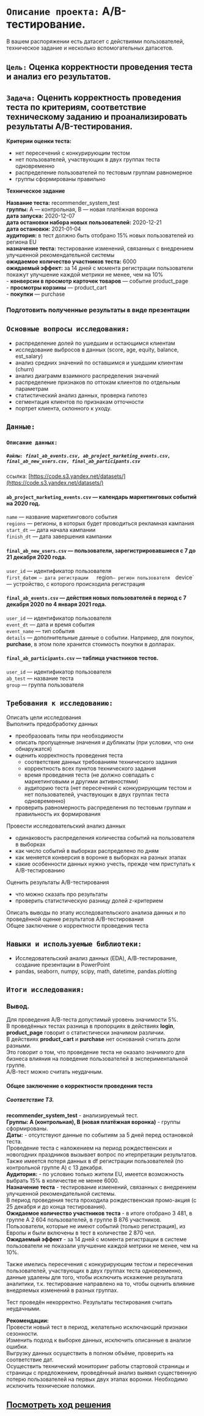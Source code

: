 # `Описание проекта:` A/B-тестирование.     
В вашем распоряжении есть датасет с действиями пользователей, техническое задание и несколько вспомогательных датасетов.  

## `Цель:` Оценка корректности проведения теста и анализ его результатов.  

## `Задача:` Оценить корректность проведения теста по критериям, соответствие техническому заданию и проанализировать результаты A/B-тестирования.  
**Критерии оценки теста:**  
  
- нет пересечений с конкурирующим тестом   
- нет пользователей, участвующих в двух группах теста одновременно  
- распределение пользователей по тестовым группам равномерное   
- группы сформированы правильно

**Техническое задание**  

**Название теста:** recommender_system_test  
**группы:** А — контрольная, B — новая платёжная воронка  
**дата запуска:** 2020-12-07  
**дата остановки набора новых пользователей:** 2020-12-21  
**дата остановки:** 2021-01-04  
**аудитория:** в тест должно быть отобрано 15% новых пользователей из региона EU  
**назначение теста:** тестирование изменений, связанных с внедрением улучшенной рекомендательной системы  
**ожидаемое количество участников теста:** 6000  
**ожидаемый эффект:** за 14 дней с момента регистрации пользователи покажут улучшение каждой метрики не менее, чем на 10%  
    - **конверсии в просмотр карточек товаров** — событие product_page  
    - **просмотры корзины** — product_cart  
    - **покупки** — purchase    

### Подготовить полученные результаты в виде презентации

## `Основные вопросы исследования:` 
 - распределение долей по ушедшим и остающимся клиентам  
 - исследование выбросов в данных (score, age, equity, balance, est_salary)  
 - анализ средних значений по оставшимся и ушедшим клиентам (churn)  
 - анализ диаграмм взаимного распределения значений  
 - распределение признаков по оттокам клиентов по отдельным параметрам  
 - статистический анализ данных, проверка гипотез
 - сегментация клиентов по признакам отточности
 - портрет клиента, склонного к уходу.  
  
## `Данные:` 

  ### `Описание данных:`   
     
 ##### `Файлы: final_ab_events.csv, ab_project_marketing_events.csv, final_ab_new_users.csv, final_ab_participants.csv`
 ссылка: [https://code.s3.yandex.net/datasets/](https://code.s3.yandex.net/datasets/)  

#### `ab_project_marketing_events.csv` — календарь маркетинговых событий на 2020 год.  
  
`name` — название маркетингового события  
`regions` — регионы, в которых будет проводиться рекламная кампания  
`start_dt` — дата начала кампании  
`finish_dt` — дата завершения кампании        
  
    
#### `final_ab_new_users.csv` — пользователи, зарегистрировавшиеся с 7 до 21 декабря 2020 года.  
  
`user_id` — идентификатор пользователя  
`first_dateм — дата регистрации  
`region` — регион пользователя  
`device` — устройство, с которого происходила регистрация  
  
    
#### `final_ab_events.csv` — действия новых пользователей в период с 7 декабря 2020 по 4 января 2021 года.  
  
`user_id` — идентификатор пользователя  
`event_dt` — дата и время события  
`event_name` — тип события  
`details` — дополнительные данные о событии. Например, для покупок, **purchase**, в этом поле хранится стоимость покупки в долларах.   
  
    
#### `final_ab_participants.csv` — таблица участников тестов.  
  
`user_id` — идентификатор пользователя  
`ab_test` — название теста  
`group` — группа пользователя   

## `Требования к исследованию:`  

Описать цели исследования     
Выполнить предобработку данных  
   - преобразовать типы при необходимости  
   - описать пропущенные значения и дубликаты (при условии, что они обнаружатся)  
   - оценить корректность проведения теста  
        - соответствие данных требованиям технического задания  
        - корректность всех пунктов технического задания  
        - время проведения теста (не должно совпадать с маркетинговыми и другими активностями)  
        - аудиторию теста (нет пересечений с конкурирующим тестом и нет пользователей, участвующих в двух группах теста        одновременно)  
   - проверить равномерность распределения по тестовым группам и правильность их формирования
       
Провести исследовательский анализ данных  
   - одинаковость распределения количества событий на пользователя в выборках  
   - как число событий в выборках распределено по дням    
   - как меняется конверсия в воронке в выборках на разных этапах  
   - какие особенности данных нужно учесть, прежде чем приступать к A/B-тестированию
        
Оценить результаты A/B-тестирования  
   - что можно сказать про результаты  
   - проверить статистическую разницу долей z-критерием
       
Описать выводы по этапу исследовательского анализа данных и по проведённой оценке результатов A/B-тестирования  
Общее заключение о корректности проведения теста    
 
## `Навыки и используемые библиотеки:`

- Исследовательский анализ данных (EDA), А/В-тестирование, создание презентации в PowerPoint
- pandas, seaborn, numpy, scipy, math, datetime, pandas.plotting 

## `Итоги исследования:`

### Вывод.  
Для проведения А/В-теста допустимый уровень значимости 5%.  
В проведённых тестах разница в пропорциях в действиях **login**, **product_page** говорит о статистически значимом различии.  
В действиях **product_cart** и **purchase**   нет оснований считать доли разными.  
Это говорит о том, что проведение теста не оказало значимого для бизнеса влияния на поведение пользователей в экспериментальной группе.  
А/В-тест можно считать неудачным.  

#### Общее заключение о корректности проведения теста  

##### **Соответствие ТЗ.**  
  
**recommender_system_test** - анализируемый тест.  
**Группы: А (контрольная), B (новая платёжная воронка)** - группы сформированы.    
**Даты:** - отсутствуют данные по событиям за 5 дней перед остановкой теста.  
Проведение теста с наложением на период рождественских и новогодних праздников вызывает вопрос по итерпретации результатов.  
Также имеется потеря данных в df регистрации пользователей (по контрольной группе А) с 13 декабря.  
**Аудитория:** - по условию только жители EU, имеется возможность выбрать 15% в количестве не менее 6000.   
**Назначение теста** - тестирование изменений, связанных с внедрением улучшенной рекомендательной системы.  
В период проведения теста проходила рождественская промо-акция (с 25 декабря и до конца тестирования).  
**Ожидаемое количество участников теста** - в итоге отобрано 3 481, в группе А 2 604 пользователей, в группе В 876 участников.  
Пользователи, которые не имеют событий (только регистрация), из Европы и были включены в тест в количестве 2 870 чел.  
**Ожидаемый эффект** - за 14 дней с момента регистрации в системе пользователи не показали улучшение каждой метрики не менее, чем на 10%.

Также имелись пересечения с конкурирующим тестом и пересечения пользователей, участвующих в двух группах теста одновременно, данные удалены для того, чтобы исключить искажение результата аналитики, т.к. тестирование направлено на то, чтобы оценить влияние внедряемых изменений в разных группах.  
  
Тест проведён некорректно. Результаты тестирования считать неудачными.

**Рекомендации:**  
Провести новый тест в период, желательно исключающий признаки сезонности.  
Изменить подход к выборке данных, исключить описанные в анализе ошибки.  
Выгрузку данных осуществить в полном объёме, проверить на соответствие дат.  
Осуществить технический мониторинг работы стартовой страницы и страницы с предложением, проведённый анализ выявил существенную потерю пользователей на первых двух этапах воронки. Необходимо исключить технические поломки.    

##  [Посмотреть ход решения](https://github.com/Alla-Kuhtenko/Portfolio_YP/blob/main/A_B-testing/A_B-testing.ipynb)
